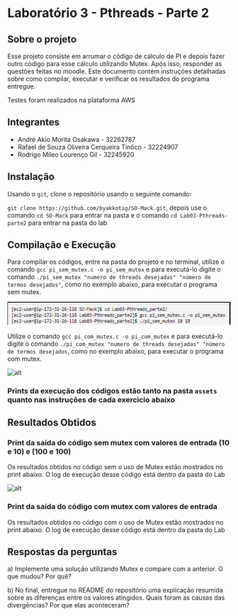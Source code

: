 # Laboratório 3 - Pthreads - Parte 2

## Sobre o projeto

Esse projeto consiste em arrumar o código de cálculo de PI e depois fazer outro código para esse cálculo utilizando Mutex. Após isso, responder as questões feitas no moodle.
Este documento contém instruções detalhadas sobre como compilar, executar e verificar os resultados do programa entregue.

Testes foram realizados na plataforma AWS

## Integrantes

- André Akio Morita Osakawa - 32262787
- Rafael de Souza Oliveira Cerqueira Tinôco - 32224907
- Rodrigo Mileo Lourenço Gil - 32245920

## Instalação

Usando o `git`, clone o repositório usando o seguinte comando:

`git clone https://github.com/byakkotig/SO-Mack.git`, depois use o comando `cd SO-Mack` para entrar na pasta e o comando `cd Lab03-Pthreads-parte2` para entrar na pasta do lab

## Compilação e Execução

Para compilar os códigos, entre na pasta do projeto e no terminal, utilize o comando `gcc pi_sem_mutex.c -o pi_sem_mutex` e para executá-lo digite o comando `./pi_sem_mutex "numero de threads desejadas" "número de termos desejados"`, como no exemplo abaixo, para executar o programa sem mutex.

![alt](/Lab03-Pthreads-parte2/assets/compilacao1.png)

Utilize o comando `gcc pi_com_mutex.c -o pi_com_mutex` e para executá-lo digite o comando `./pi_com_mutex "numero de threads desejadas" "número de termos desejados`, como no exemplo abaixo, para executar o programa com mutex.

![alt](/)

### Prints da execução dos códigos estão tanto na pasta `assets` quanto nas instruções de cada exercicio abaixo

## Resultados Obtidos

### Print da saída do código sem mutex com valores de entrada (10 e 10) e (100 e 100)

Os resultados obtidos no código sem o uso de Mutex estão mostrados no print abaixo. O log de execução desse código está dentro da pasta do Lab

![alt](/)

### Print da saída do código com mutex com valores de entrada 

Os resultados obtidos no código com o uso de Mutex estão mostrados no print abaixo. O log de execução desse código está dentro da pasta do Lab



## Respostas da perguntas

a) Implemente uma solução utilizando Mutex e compare com a anterior. O que mudou? Por quê?



b) No final, entregue no README do repositório uma explicação resumida sobre as diferenças entre os valores atingidos. Quais foram as causas das divergências? Por que elas aconteceram?